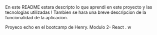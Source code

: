 En este README  estara descripto lo que aprendi en este proyecto y las tecnologias utilizadas !
Tambien se hara una breve descripcion de la funcionalidad de la aplicacion.


Proyeco echo en el bootcamp de Henry. Modulo 2- React . w
